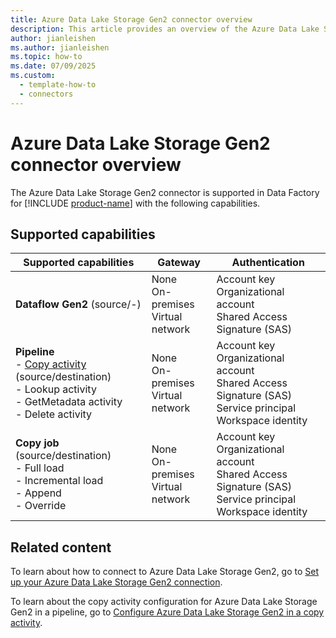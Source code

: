 ```yaml
---
title: Azure Data Lake Storage Gen2 connector overview
description: This article provides an overview of the Azure Data Lake Storage Gen2 connector in Data Factory in Microsoft Fabric.
author: jianleishen
ms.author: jianleishen
ms.topic: how-to
ms.date: 07/09/2025
ms.custom:
  - template-how-to
  - connectors
---
```


# Azure Data Lake Storage Gen2 connector overview

The Azure Data Lake Storage Gen2 connector is supported in Data Factory for [!INCLUDE [product-name](../includes/product-name.md)] with the following capabilities.

## Supported capabilities

| Supported capabilities                                                                 | Gateway                        | Authentication                                                                                                 |
|----------------------------------------------------------------------------------------|--------------------------------|----------------------------------------------------------------------------------------------------------------|
| **Dataflow Gen2** (source/-)                                                           | None<br> On-premises<br> Virtual network | Account key<br> Organizational account<br> Shared Access Signature (SAS)                                       |
| **Pipeline** <br>- [Copy activity](connector-azure-data-lake-storage-gen2-copy-activity.md) (source/destination)<br>- Lookup activity<br>- GetMetadata activity<br>- Delete activity | None<br> On-premises<br> Virtual network | Account key<br> Organizational account<br> Shared Access Signature (SAS)<br> Service principal<br>Workspace identity|
| **Copy job** (source/destination) <br>- Full load<br>- Incremental load<br>- Append<br>- Override | None<br> On-premises<br> Virtual network | Account key<br> Organizational account<br> Shared Access Signature (SAS)<br> Service principal<br>Workspace identity |

## Related content

To learn about how to connect to Azure Data Lake Storage Gen2, go to [Set up your Azure Data Lake Storage Gen2 connection](connector-azure-data-lake-storage-gen2.md).

To learn about the copy activity configuration for Azure Data Lake Storage Gen2 in a pipeline, go to [Configure Azure Data Lake Storage Gen2 in a copy activity](connector-azure-data-lake-storage-gen2-copy-activity.md).
